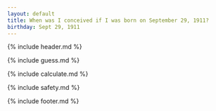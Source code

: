 ```yaml
---
layout: default
title: When was I conceived if I was born on September 29, 1911?
birthday: Sept 29, 1911
---
```


{% include header.md %}

{% include guess.md %}

{% include calculate.md %}

{% include safety.md %}

{% include footer.md %}




